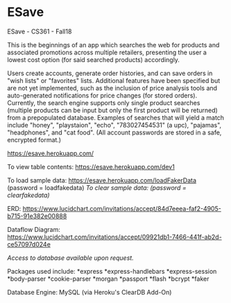 # ESave
ESave - CS361 - Fall18

This is the beginnings of an app which searches the web for products and associated promotions across multiple retailers, presenting the user a lowest cost option (for said searched products) accordingly. 

Users create accounts, generate order histories, and can save orders in "wish lists" or "favorites" lists. Additional features have been specified but are not yet implemented, such as the inclusion of price analysis tools and auto-generated notifications for price changes (for stored orders). Currently, the search engine supports only single product searches (multiple products can be input but only the first product will be returned) from a prepopulated database. Examples of searches that will yield a match include "honey", "playstaion", "echo", "783027454531" (a upc), "pajamas", "headphones", and "cat food". (All account passwords are stored in a safe, encrypted format.)


https://esave.herokuapp.com/

To view table contents: https://esave.herokuapp.com/dev1

To load sample data: https://esave.herokuapp.com/loadFakerData (password = loadfakedata)
*To clear sample data: (password = clearfakedata)*

ERD: https://www.lucidchart.com/invitations/accept/84d7eeea-faf2-4905-b715-91e382e00888

Dataflow Diagram: https://www.lucidchart.com/invitations/accept/09921db1-7466-441f-ab2d-ce57097d024e

*Access to database available upon request.*

Packages used include:
*express
*express-handlebars
*express-session
*body-parser
*cookie-parser
*morgan
*passport
*flash
*bcrypt
*faker

Database Engine: MySQL (via Heroku's ClearDB Add-On)
